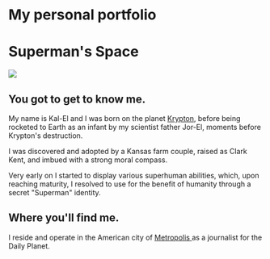 # My personal portfolio
<!DOCTYPE html>
<html>
<link rel="stylesheet" type="text/css" href="style.css">
<body>
  <h1> Superman's Space </h1>
  <img src="photo01.jpg"/>
  <h2> You got to get to know me. </h2>
  <p> My name is Kal-El and I was born on the planet <a href="page1.html">Krypton</a>,
    before being rocketed to Earth as an infant by my scientist father Jor-El, moments before Krypton's destruction.</p>
  <p> I was discovered and adopted by a Kansas farm couple, raised as Clark Kent, and imbued with a strong moral compass.</p>
  <p> Very early on I started to display various superhuman abilities, which, upon reaching maturity, I resolved to use for the benefit of humanity through a secret "Superman" identity.</p>
  
  <h2> Where  you'll find me. </h2>
  <p> I reside and operate in the American city of <a href="https://en.wikipedia.org/wiki/Metropolis_(comics)"> Metropolis </a>
  as a journalist for the Daily Planet.</p>
      
</body>
</html>
